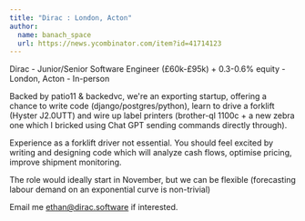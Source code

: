 ```yaml
---
title: "Dirac : London, Acton"
author:
  name: banach_space
  url: https://news.ycombinator.com/item?id=41714123
---
```

Dirac - Junior&#x2F;Senior Software Engineer (£60k-£95k) + 0.3-0.6% equity - London, Acton - In-person

Backed by patio11 &amp; backedvc, we&#x27;re an exporting startup, offering a chance to write code (django&#x2F;postgres&#x2F;python), learn to drive a forklift (Hyster J2.0UTT) and wire up label printers (brother-ql 1100c + a new zebra one which I bricked using Chat GPT sending commands directly through).

Experience as a forklift driver not essential. You should feel excited by writing and designing code which will analyze cash flows, optimise pricing, improve shipment monitoring.

The role would ideally start in November, but we can be flexible (forecasting labour demand on an exponential curve is non-trivial)

Email me ethan@dirac.software if interested.
<JobApplication />
